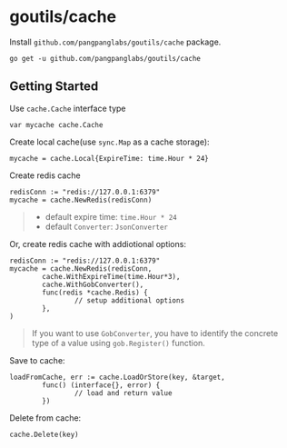 # goutils/cache

Install `github.com/pangpanglabs/goutils/cache` package.
```golang
go get -u github.com/pangpanglabs/goutils/cache
```

## Getting Started

Use `cache.Cache` interface type
```golang
var mycache cache.Cache
```

Create local cache(use `sync.Map` as a cache storage):
```golang
mycache = cache.Local{ExpireTime: time.Hour * 24}
```

Create redis cache
```golang
redisConn := "redis://127.0.0.1:6379"
mycache = cache.NewRedis(redisConn)
```
> - default expire time: `time.Hour * 24`
> - default `Converter`: `JsonConverter`

Or, create redis cache with addiotional options:
```golang
redisConn := "redis://127.0.0.1:6379"
mycache = cache.NewRedis(redisConn,
        cache.WithExpireTime(time.Hour*3),
        cache.WithGobConverter(),
        func(redis *cache.Redis) {
                // setup additional options
        },
)
```
> If you want to use `GobConverter`, you have to identify the concrete type of a value using `gob.Register()` function.

Save to cache:
```golang
loadFromCache, err := cache.LoadOrStore(key, &target,
        func() (interface{}, error) {
                // load and return value
        })
```

Delete from cache:
```golang
cache.Delete(key)
```
